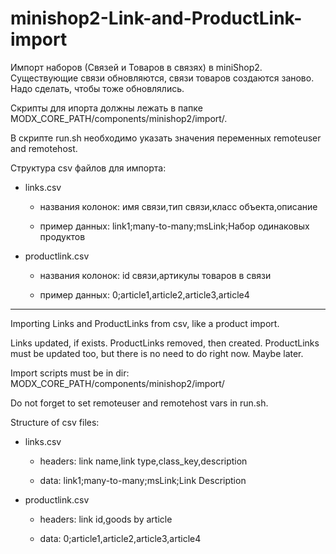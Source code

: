 # minishop2-Link-and-ProductLink-import

Импорт наборов (Связей и Товаров в связях) в miniShop2. Существующие связи обновляются, связи товаров создаются заново. Надо сделать, чтобы тоже обновлялись.

Скрипты для ипорта должны лежать в папке MODX_CORE_PATH/components/minishop2/import/.

В скрипте run.sh необходимо указать значения переменных remoteuser and remotehost.

Структура csv файлов для импорта:

- links.csv

    - названия колонок: имя связи,тип связи,класс объекта,описание

    - пример данных: link1;many-to-many;msLink;Набор одинаковых продуктов

- productlink.csv

    - названия колонок: id связи,артикулы товаров в связи

    - пример данных: 0;article1,article2,article3,article4

---

Importing Links and ProductLinks from csv, like a product import.

Links updated, if exists. ProductLinks removed, then created. ProductLinks must be updated too, but there is no need to do right now. Maybe later.

Import scripts must be in dir: MODX_CORE_PATH/components/minishop2/import/

Do not forget to set remoteuser and remotehost vars in run.sh.

Structure of csv files:

- links.csv

    - headers: link name,link type,class_key,description

    - data: link1;many-to-many;msLink;Link Description

- productlink.csv

    - headers: link id,goods by article

    - data: 0;article1,article2,article3,article4
